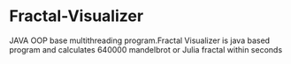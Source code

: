 # Fractal-Visualizer
JAVA OOP base multithreading program.Fractal Visualizer is java based program and calculates 640000 mandelbrot or Julia fractal within seconds
